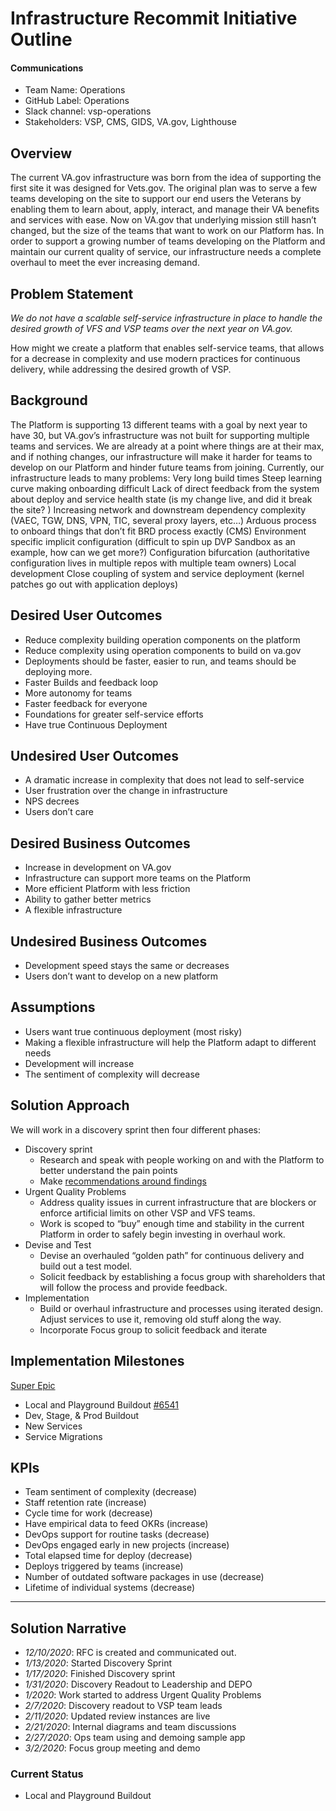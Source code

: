 # Infrastructure Recommit Initiative Outline

#### Communications
- Team Name: Operations
- GitHub Label: Operations
- Slack channel: vsp-operations
- Stakeholders: VSP, CMS, GIDS, VA.gov, Lighthouse


## Overview
The current VA.gov infrastructure was born from the idea of supporting the first site it was designed for Vets.gov. The original plan was to serve a few teams developing on the site to support our end users the Veterans by enabling them to learn about, apply, interact, and manage their VA benefits and services with ease. Now on VA.gov that underlying mission still hasn’t changed, but the size of the teams that want to work on our Platform has. In order to support a growing number of teams developing on the Platform and maintain our current quality of service, our infrastructure needs a complete overhaul to meet the ever increasing demand.


## Problem Statement
*We do not have a scalable self-service infrastructure in place to handle the desired growth of VFS and VSP teams over the next year on VA.gov.*

How might we create a platform that enables self-service teams, that allows for a decrease in complexity and use modern practices for continuous delivery, while addressing the desired growth of VSP. 

## Background
The Platform is supporting 13 different teams with a goal by next year to have 30, but VA.gov’s infrastructure was not built for supporting multiple teams and services. We are already at a point where things are at their max, and if nothing changes, our infrastructure will make it harder for teams to develop on our Platform and hinder future teams from joining.
Currently, our infrastructure leads to many problems: 
Very long build times Steep learning curve making onboarding difficult 
Lack of direct feedback from the system about deploy and service health state (is my change live, and did it break the site? ) 
Increasing network and downstream dependency complexity (VAEC, TGW, DNS, VPN, TIC, several proxy layers, etc…) 
Arduous process to onboard things that don’t fit BRD process exactly (CMS) 
Environment specific implicit configuration (difficult to spin up DVP Sandbox as an example, how can we get more?) 
Configuration bifurcation (authoritative configuration lives in multiple repos with multiple team owners) 
Local development Close coupling of system and service deployment (kernel patches go out with application deploys)
 
## Desired User Outcomes
- Reduce complexity building operation components on the platform
- Reduce complexity using operation components to build on va.gov 
- Deployments should be faster, easier to run, and teams should be deploying more. 
- Faster Builds and feedback loop
- More autonomy for teams
- Faster feedback for everyone
- Foundations for greater self-service efforts
- Have true Continuous Deployment 

## Undesired User Outcomes
- A dramatic increase in complexity that does not lead to self-service
- User frustration over the change in infrastructure 
- NPS decrees
- Users don’t care

## Desired Business Outcomes
- Increase in development on VA.gov
- Infrastructure can support more teams on the Platform 
- More efficient Platform with less friction
- Ability to gather better metrics 
- A flexible infrastructure 

## Undesired Business Outcomes
- Development speed stays the same or decreases 
- Users don’t want to develop on a new platform


## Assumptions
- Users want true continuous deployment (most risky)
- Making a flexible infrastructure will help the Platform adapt to different needs 
- Development will increase 
- The sentiment of complexity will decrease  

## Solution Approach
We will work in a discovery sprint then four different phases: 
- Discovery sprint
	- Research and speak with people working on and with the Platform to better understand the pain points
	- Make [recommendations around findings](https://docs.google.com/presentation/d/1mESrMGEn5nGG9M0HUIkoBfIUCtk9ZrdV7FkMsWOH4XE/edit#slide=id.g76a7f82c07_0_303)
- Urgent Quality Problems
	- Address quality issues in current infrastructure that are blockers or enforce artificial limits on other VSP and VFS teams.
	-  Work is scoped to “buy” enough time and stability in the current Platform in order to safely begin investing in overhaul work.
- Devise and Test
	- Devise an overhauled “golden path” for continuous delivery and build out a test model.  
	- Solicit feedback by establishing a focus group with shareholders that will follow the process and provide feedback. 
- Implementation
	- Build or overhaul infrastructure and processes using iterated design. Adjust services to use it, removing old stuff along the way. 
	-  Incorporate Focus group to solicit feedback and iterate 

## Implementation Milestones
[Super Epic](https://github.com/department-of-veterans-affairs/va.gov-team/issues/3463)
- Local and Playground Buildout  [#6541](https://github.com/department-of-veterans-affairs/va.gov-team/issues/6541) 
- Dev, Stage, & Prod Buildout
- New Services
- Service Migrations

## KPIs
- Team sentiment of complexity (decrease)
- Staff retention rate (increase)
- Cycle time for work (decrease)
- Have empirical data to feed OKRs (increase)
- DevOps support for routine tasks (decrease)
- DevOps engaged early in new projects (increase)
- Total elapsed time for deploy (decrease)
- Deploys triggered by teams (increase)
- Number of outdated software packages in use (decrease)
- Lifetime of individual systems (decrease)

---

## Solution Narrative
- *12/10/2020*: RFC is created and communicated out.
- *1/13/2020*: Started Discovery Sprint 
- *1/17/2020*: Finished Discovery sprint
- *1/31/2020*: Discovery Readout to Leadership and DEPO
- *1/2020*: Work started to address Urgent Quality Problems
- *2/7/2020*: Discovery readout to VSP team leads
-  *2/11/2020*: Updated review instances  are live
- *2/21/2020*: Internal diagrams and team discussions
- *2/27/2020*: Ops team using and demoing sample app
- *3/2/2020*: Focus group meeting and demo  


### Current Status
- Local and Playground Buildout


